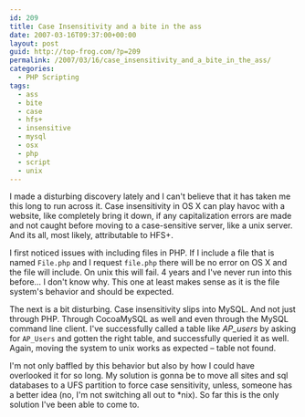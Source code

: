 ```yaml
---
id: 209
title: Case Insensitivity and a bite in the ass
date: 2007-03-16T09:37:00+00:00
layout: post
guid: http://top-frog.com/?p=209
permalink: /2007/03/16/case_insensitivity_and_a_bite_in_the_ass/
categories:
  - PHP Scripting
tags:
  - ass
  - bite
  - case
  - hfs+
  - insensitive
  - mysql
  - osx
  - php
  - script
  - unix
---
```

I made a disturbing discovery lately and I can't believe that it has taken me this long to run across it. Case insensitivity in OS X can play havoc with a website, like completely bring it down, if any capitalization errors are made and not caught before moving to a case-sensitive server, like a unix server. And its all, most likely, attributable to HFS+.

I first noticed issues with including files in PHP. If I include a file that is named `File.php` and I request `file.php` there will be no error on OS X and the file will include. On unix this will fail. 4 years and I've never run into this before… I don't know why. This one at least makes sense as it is the file system's behavior and should be expected.

The next is a bit disturbing. Case insensitivity slips into MySQL. And not just through PHP. Through CocoaMySQL as well and even through the MySQL command line client. I've successfully called a table like _AP_users_ by asking for `AP_Users` and gotten the right table, and successfully queried it as well. Again, moving the system to unix works as expected – table not found.

I'm not only baffled by this behavior but also by how I could have overlooked it for so long. My solution is gonna be to move all sites and sql databases to a UFS partition to force case sensitivity, unless, someone has a better idea (no, I'm not switching all out to *nix). So far this is the only solution I've been able to come to.